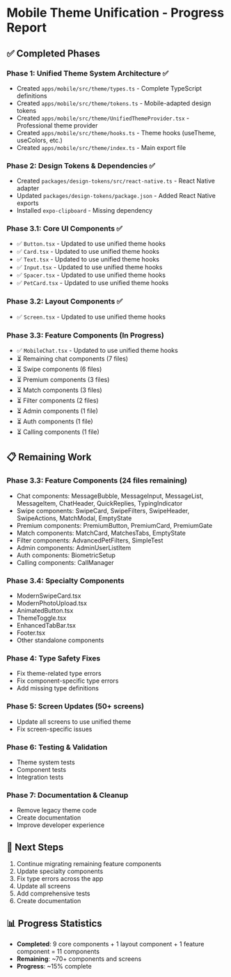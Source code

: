 # Mobile Theme Unification - Progress Report

## ✅ Completed Phases

### Phase 1: Unified Theme System Architecture ✅
- Created `apps/mobile/src/theme/types.ts` - Complete TypeScript definitions
- Created `apps/mobile/src/theme/tokens.ts` - Mobile-adapted design tokens
- Created `apps/mobile/src/theme/UnifiedThemeProvider.tsx` - Professional theme provider
- Created `apps/mobile/src/theme/hooks.ts` - Theme hooks (useTheme, useColors, etc.)
- Created `apps/mobile/src/theme/index.ts` - Main export file

### Phase 2: Design Tokens & Dependencies ✅
- Created `packages/design-tokens/src/react-native.ts` - React Native adapter
- Updated `packages/design-tokens/package.json` - Added React Native exports
- Installed `expo-clipboard` - Missing dependency

### Phase 3.1: Core UI Components ✅
- ✅ `Button.tsx` - Updated to use unified theme hooks
- ✅ `Card.tsx` - Updated to use unified theme hooks
- ✅ `Text.tsx` - Updated to use unified theme hooks
- ✅ `Input.tsx` - Updated to use unified theme hooks
- ✅ `Spacer.tsx` - Updated to use unified theme hooks
- ✅ `PetCard.tsx` - Updated to use unified theme hooks

### Phase 3.2: Layout Components ✅
- ✅ `Screen.tsx` - Updated to use unified theme hooks

### Phase 3.3: Feature Components (In Progress)
- ✅ `MobileChat.tsx` - Updated to use unified theme hooks
- ⏳ Remaining chat components (7 files)
- ⏳ Swipe components (6 files)
- ⏳ Premium components (3 files)
- ⏳ Match components (3 files)
- ⏳ Filter components (2 files)
- ⏳ Admin components (1 file)
- ⏳ Auth components (1 file)
- ⏳ Calling components (1 file)

## 📋 Remaining Work

### Phase 3.3: Feature Components (24 files remaining)
- Chat components: MessageBubble, MessageInput, MessageList, MessageItem, ChatHeader, QuickReplies, TypingIndicator
- Swipe components: SwipeCard, SwipeFilters, SwipeHeader, SwipeActions, MatchModal, EmptyState
- Premium components: PremiumButton, PremiumCard, PremiumGate
- Match components: MatchCard, MatchesTabs, EmptyState
- Filter components: AdvancedPetFilters, SimpleTest
- Admin components: AdminUserListItem
- Auth components: BiometricSetup
- Calling components: CallManager

### Phase 3.4: Specialty Components
- ModernSwipeCard.tsx
- ModernPhotoUpload.tsx
- AnimatedButton.tsx
- ThemeToggle.tsx
- EnhancedTabBar.tsx
- Footer.tsx
- Other standalone components

### Phase 4: Type Safety Fixes
- Fix theme-related type errors
- Fix component-specific type errors
- Add missing type definitions

### Phase 5: Screen Updates (50+ screens)
- Update all screens to use unified theme
- Fix screen-specific issues

### Phase 6: Testing & Validation
- Theme system tests
- Component tests
- Integration tests

### Phase 7: Documentation & Cleanup
- Remove legacy theme code
- Create documentation
- Improve developer experience

## 🎯 Next Steps

1. Continue migrating remaining feature components
2. Update specialty components
3. Fix type errors across the app
4. Update all screens
5. Add comprehensive tests
6. Create documentation

## 📊 Progress Statistics

- **Completed**: 9 core components + 1 layout component + 1 feature component = 11 components
- **Remaining**: ~70+ components and screens
- **Progress**: ~15% complete


